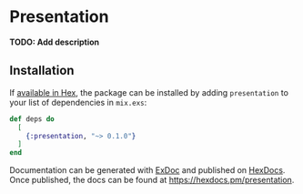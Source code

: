 # Presentation

**TODO: Add description**

## Installation

If [available in Hex](https://hex.pm/docs/publish), the package can be installed
by adding `presentation` to your list of dependencies in `mix.exs`:

```elixir
def deps do
  [
    {:presentation, "~> 0.1.0"}
  ]
end
```

Documentation can be generated with [ExDoc](https://github.com/elixir-lang/ex_doc)
and published on [HexDocs](https://hexdocs.pm). Once published, the docs can
be found at <https://hexdocs.pm/presentation>.
